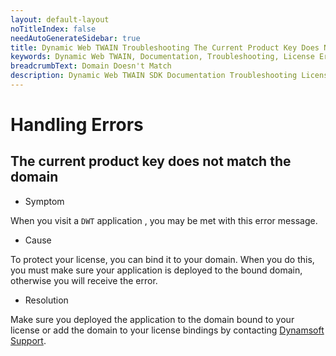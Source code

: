 ```yaml
---
layout: default-layout
noTitleIndex: false
needAutoGenerateSidebar: true
title: Dynamic Web TWAIN Troubleshooting The Current Product Key Does Not Match The Domain
keywords: Dynamic Web TWAIN, Documentation, Troubleshooting, License Errors, Domain Does Not Match
breadcrumbText: Domain Doesn't Match
description: Dynamic Web TWAIN SDK Documentation Troubleshooting License Errors Domain Doesn't Match Page
---
```



# Handling Errors

## The current product key does not match the domain

* Symptom

When you visit a `DWT` application , you may be met with this error message.

* Cause

To protect your license, you can bind it to your domain. When you do this, you must make sure your application is deployed to the bound domain, otherwise you will receive the error.

* Resolution

Make sure you deployed the application to the domain bound to your license or add the domain to your license bindings by contacting [Dynamsoft Support]({{site.about}}getsupport.html).